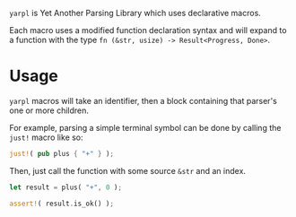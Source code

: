 
  
`yarpl` is Yet Another Parsing Library which uses declarative macros.

Each macro uses a modified function declaration syntax and will expand to a function with the type `fn (&str, usize) -> Result<Progress, Done>`.

# Usage

`yarpl` macros will take an identifier, then a block containing that parser's one or more children.

For example, parsing a simple terminal symbol can be done by calling the `just!` macro like so:
    
```rust
just!( pub plus { "+" } ); 
```

Then, just call the function with some source `&str` and an index.

```rust
let result = plus( "+", 0 );

assert!( result.is_ok() );
```
